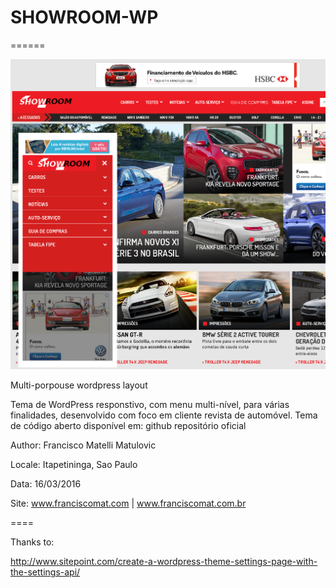 # SHOWROOM-WP
======

![SHOWROOM-WP](screenshot.png)


Multi-porpouse wordpress layout

Tema de WordPress responstivo, com menu multi-nível, para várias finalidades, desenvolvido com foco em cliente revista de automóvel. Tema de código aberto disponível em: github repositório oficial

Author: Francisco Matelli Matulovic

Locale: Itapetininga, Sao Paulo

Data: 16/03/2016

Site: www.franciscomat.com | www.franciscomat.com.br


====


Thanks to:

http://www.sitepoint.com/create-a-wordpress-theme-settings-page-with-the-settings-api/
